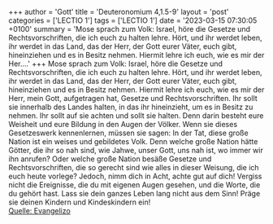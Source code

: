 +++
author = 'Gott'
title = 'Deuteronomium 4,1.5-9'
layout = 'post'
categories = ['LECTIO 1']
tags = ['LECTIO 1']
date = '2023-03-15 07:30:05 +0100'
summary = 'Mose sprach zum Volk: Israel, höre die Gesetze und Rechtsvorschriften, die ich euch zu halten lehre. Hört, und ihr werdet leben, ihr werdet in das Land, das der Herr, der Gott eurer Väter, euch gibt, hineinziehen und es in Besitz nehmen.
Hiermit lehre ich euch, wie es mir der Her....'
+++
Mose sprach zum Volk: Israel, höre die Gesetze und Rechtsvorschriften, die ich euch zu halten lehre. Hört, und ihr werdet leben, ihr werdet in das Land, das der Herr, der Gott eurer Väter, euch gibt, hineinziehen und es in Besitz nehmen.
Hiermit lehre ich euch, wie es mir der Herr, mein Gott, aufgetragen hat, Gesetze und Rechtsvorschriften.<!--more--> Ihr sollt sie innerhalb des Landes halten, in das ihr hineinzieht, um es in Besitz zu nehmen.
Ihr sollt auf sie achten und sollt sie halten. Denn darin besteht eure Weisheit und eure Bildung in den Augen der Völker. Wenn sie dieses Gesetzeswerk kennenlernen, müssen sie sagen: In der Tat, diese große Nation ist ein weises und gebildetes Volk.
Denn welche große Nation hätte Götter, die ihr so nah sind, wie Jahwe, unser Gott, uns nah ist, wo immer wir ihn anrufen?
Oder welche große Nation besäße Gesetze und Rechtsvorschriften, die so gerecht sind wie alles in dieser Weisung, die ich euch heute vorlege?
Jedoch, nimm dich in Acht, achte gut auf dich! Vergiss nicht die Ereignisse, die du mit eigenen Augen gesehen, und die Worte, die du gehört hast. Lass sie dein ganzes Leben lang nicht aus dem Sinn! Präge sie deinen Kindern und Kindeskindern ein!<br> [Quelle: Evangelizo](https://evangeliumtagfuertag.org/DE/gospel)